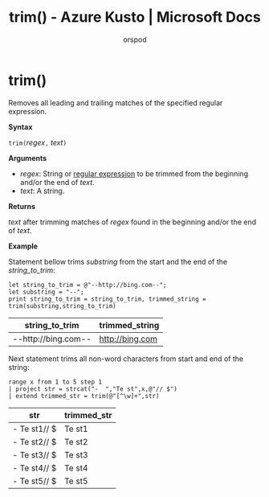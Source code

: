 ﻿---
title: trim() - Azure Kusto | Microsoft Docs
description: This article describes trim() in Azure Kusto.
author: orspod
ms.author: v-orspod
ms.reviewer: mblythe
ms.service: kusto
ms.topic: reference
ms.date: 09/24/2018
---
# trim()

Removes all leading and trailing matches of the specified regular expression.

**Syntax**

`trim(`*regex*`,` *text*`)`

**Arguments**

* *regex*: String or [regular expression](re2.md) to be trimmed from the beginning and/or the end of *text*.  
* *text*: A string.

**Returns**

*text* after trimming matches of *regex* found in the beginning and/or the end of *text*.

**Example**

Statement bellow trims *substring*  from the start and the end of the *string_to_trim*:

```kusto
let string_to_trim = @"--http://bing.com--";
let substring = "--";
print string_to_trim = string_to_trim, trimmed_string = trim(substring,string_to_trim)
```

|string_to_trim|trimmed_string|
|---|---|
|--http://bing.com--|http://bing.com|

Next statement trims all non-word characters from start and end of the string:

```kusto
range x from 1 to 5 step 1
| project str = strcat("-  ","Te st",x,@"// $")
| extend trimmed_str = trim(@"[^\w]+",str)
```

|str|trimmed_str|
|---|---|
|-  Te st1// $|Te st1|
|-  Te st2// $|Te st2|
|-  Te st3// $|Te st3|
|-  Te st4// $|Te st4|
|-  Te st5// $|Te st5|


 
